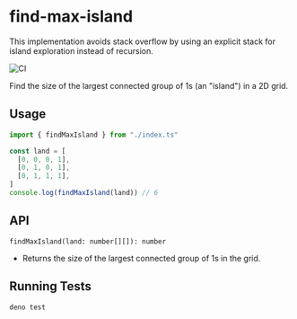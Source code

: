# find-max-island

This implementation avoids stack overflow by using an explicit stack for island exploration instead of recursion.

![CI](https://github.com/brian-gates/find-max-island/actions/workflows/test.yml/badge.svg) 

Find the size of the largest connected group of 1s (an "island") in a 2D grid.

## Usage

```ts
import { findMaxIsland } from "./index.ts"

const land = [
  [0, 0, 0, 1],
  [0, 1, 0, 1],
  [0, 1, 1, 1],
]
console.log(findMaxIsland(land)) // 6
```

## API

`findMaxIsland(land: number[][]): number`
- Returns the size of the largest connected group of 1s in the grid.

## Running Tests

```sh
deno test
```